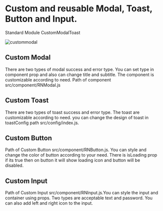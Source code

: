 # Custom and reusable Modal, Toast, Button and Input.

Standard Module CustomModalToast

![custommodal](https://user-images.githubusercontent.com/34777673/184874045-624ba069-6c58-4e81-b46a-9ee43806ff6c.gif)

## Custom Modal

There are two types of modal success and error type. You can set type in component prop and also can change title and subtitle. The component is customizable according to need. Path of component src/component/RNModal.js

## Custom Toast

There are two types of toast success and error type. The toast are customizable according to need. you can change the design of toast in toastConfig path src/config/index.js.

## Custom Button

Path of Custom Button src/component/RNButton.js. You can style and change the color of button according to your need. There is isLoading prop if its true then on button it will show loading icon and button will be disabled.

## Custom Input

Path of Custom Input src/component/RNInput.js.You can style the input and container using props. Two types are acceptable text and password. You can also add left and right icon to the input.
